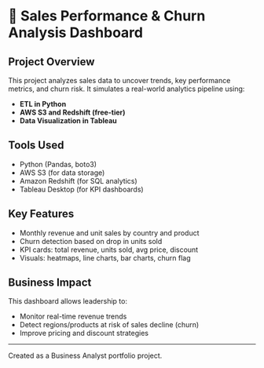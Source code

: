 # 🧾 Sales Performance & Churn Analysis Dashboard

## Project Overview
This project analyzes sales data to uncover trends, key performance metrics, and churn risk. It simulates a real-world analytics pipeline using:
- **ETL in Python**
- **AWS S3 and Redshift (free-tier)**
- **Data Visualization in Tableau**

## Tools Used
- Python (Pandas, boto3)
- AWS S3 (for data storage)
- Amazon Redshift (for SQL analytics)
- Tableau Desktop (for KPI dashboards)

## Key Features
-  Monthly revenue and unit sales by country and product
-  Churn detection based on drop in units sold
-  KPI cards: total revenue, units sold, avg price, discount
-  Visuals: heatmaps, line charts, bar charts, churn flag

## Business Impact
This dashboard allows leadership to:
- Monitor real-time revenue trends
- Detect regions/products at risk of sales decline (churn)
- Improve pricing and discount strategies

---

Created as a Business Analyst portfolio project.
